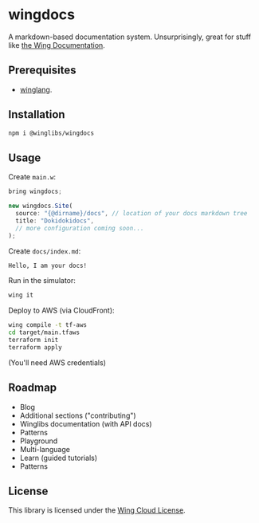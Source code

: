 # wingdocs

A markdown-based documentation system. Unsurprisingly, great for stuff like [the Wing Documentation](https://winglang.io/docs).

## Prerequisites

* [winglang](https://winglang.io).

## Installation

```sh
npm i @winglibs/wingdocs
```

## Usage

Create `main.w`:

```js
bring wingdocs;

new wingdocs.Site(
  source: "{@dirname}/docs", // location of your docs markdown tree
  title: "Dokidokidocs",
  // more configuration coming soon...
);
```

Create `docs/index.md`:

```md
Hello, I am your docs!
```

Run in the simulator:

```sh
wing it
```

Deploy to AWS (via CloudFront):

```sh
wing compile -t tf-aws
cd target/main.tfaws
terraform init
terraform apply
```

(You'll need AWS credentials)

## Roadmap

- Blog
- Additional sections ("contributing")
- Winglibs documentation (with API docs)
- Patterns
- Playground
- Multi-language
- Learn (guided tutorials)
- Patterns


## License

This library is licensed under the [Wing Cloud License](./LICENSE).
